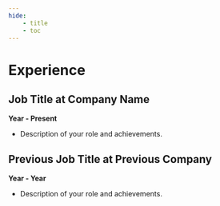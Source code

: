 ```yaml
---
hide:
    - title
    - toc
---
```


# Experience

## Job Title at Company Name

**Year - Present**

- Description of your role and achievements.

## Previous Job Title at Previous Company

**Year - Year**

- Description of your role and achievements.
